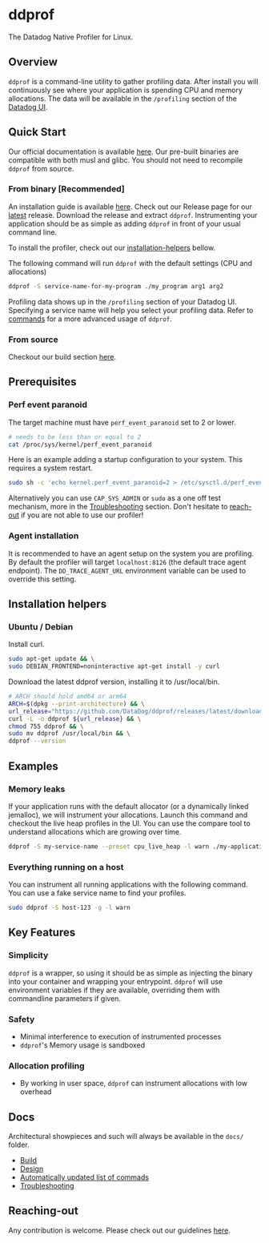 # ddprof

The Datadog Native Profiler for Linux.

## Overview

`ddprof` is a command-line utility to gather profiling data. After install you will continuously see where your application is spending CPU and memory allocations.
The data will be available in the `/profiling` section of the [Datadog UI](https://app.datadoghq.com/).

## Quick Start

Our official documentation is available [here](https://docs.datadoghq.com/profiler/enabling/ddprof/?tab=environmentvariables).
Our pre-built binaries are compatible with both musl and glibc. You should not need to recompile `ddprof` from source. 

### From binary [Recommended]

An installation guide is available [here](https://docs.datadoghq.com/profiler/enabling/ddprof/?tab=environmentvariables).
Check out our Release page for our [latest](https://github.com/DataDog/ddprof/releases/latest) release. Download the release and extract `ddprof`.
Instrumenting your application should be as simple as adding `ddprof` in front of your usual command line.

To install the profiler, check out our [installation-helpers](#Installation-helpers) bellow.

The following command will run `ddprof` with the default settings (CPU and allocations)

```bash
ddprof -S service-name-for-my-program ./my_program arg1 arg2
```

Profiling data shows up in the `/profiling` section of your Datadog UI. Specifying a service name will help you select your profiling data. 
Refer to [commands](docs/Commands.md) for a more advanced usage of `ddprof`.

### From source

Checkout our build section [here](./docs/Build.md).

## Prerequisites

### Perf event paranoid

The target machine must have `perf_event_paranoid` set to 2 or lower.

```bash
# needs to be less than or equal to 2
cat /proc/sys/kernel/perf_event_paranoid
```

Here is an example adding a startup configuration to your system. This requires a system restart.

```bash
sudo sh -c 'echo kernel.perf_event_paranoid=2 > /etc/sysctl.d/perf_event_paranoid_2.conf'
```

Alternatively you can use `CAP_SYS_ADMIN` or `sudo` as a one off test mechanism, more in the [Troubleshooting](./docs/Troubleshooting.md) section. 
Don't hesitate to [reach-out](#Reaching-out) if you are not able to use our profiler!

### Agent installation

It is recommended to have an agent setup on the system you are profiling.
By default the profiler will target `localhost:8126` (the default trace agent endpoint). The `DD_TRACE_AGENT_URL` environment variable can be used to override this setting.

## Installation helpers

### Ubuntu / Debian

Install curl.

```bash
sudo apt-get update && \
sudo DEBIAN_FRONTEND=noninteractive apt-get install -y curl
```

Download the latest ddprof version, installing it to /usr/local/bin.

```bash
# ARCH should hold amd64 or arm64 
ARCH=$(dpkg --print-architecture) && \
url_release="https://github.com/DataDog/ddprof/releases/latest/download/ddprof-${ARCH}" && \
curl -L -o ddprof ${url_release} && \
chmod 755 ddprof && \
sudo mv ddprof /usr/local/bin && \
ddprof --version
```

## Examples

### Memory leaks

If your application runs with the default allocator (or a dynamically linked jemalloc), we will instrument your allocations. Launch this command and checkout the live heap profiles in the UI. You can use the compare tool to understand allocations which are growing over time.

```bash
ddprof -S my-service-name --preset cpu_live_heap -l warn ./my-application
```

### Everything running on a host

You can instrument all running applications with the following command. You can use a fake service name to find your profiles.

```bash
sudo ddprof -S host-123 -g -l warn
```

## Key Features

### Simplicity

`ddprof` is a wrapper, so using it should be as simple as injecting the binary into your container and wrapping your entrypoint.
`ddprof` will use environment variables if they are available, overriding them with commandline parameters if given.

### Safety

- Minimal interference to execution of instrumented processes
- `ddprof`'s Memory usage is sandboxed

### Allocation profiling

- By working in user space, `ddprof` can instrument allocations with low overhead

## Docs

Architectural showpieces and such will always be available in the `docs/` folder.

- [Build](./docs/Build.md)
- [Design](./docs/Design.md)
- [Automatically updated list of commads](./docs/Commands.md)
- [Troubleshooting](./docs/Troubleshooting.md)

## Reaching-out

Any contribution is welcome. Please check out our guidelines [here](CONTRIBUTING.md).
